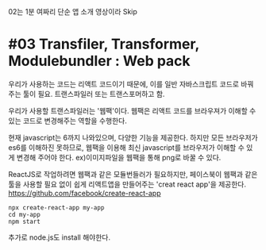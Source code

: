 02는 1분 여짜리 단순 앱 소개 영상이라 Skip

#03 Transfiler, Transformer, Modulebundler : Web pack
===

우리가 사용하는 코드는 리액트 코드이기 때문에, 
이를 일반 자바스크립트 코드로 바꿔주는 툴이 필요.
트랜스파일러 또는 트랜스포머하고 함.

우리가 사용할 트랜스파일러는 '웹팩'이다.
웹팩은 리액트 코드를 브라우져가 이해할 수 있는 코드로 변경해주는 역할을 수행한다.

현재 javascript는 6까지 나와있으며, 다양한 기능을 제공한다.
하지만 모든 브라우저가 es6를 이해하진 못하므로, 
웹팩을 이용해 최신 javascript를 브라우저가 이해할 수 있게 변경해 주어야 한다.
ex)이미지파일을 웹팩을 통해 png로 바꿀 수 있다.

ReactJS로 작업하려면 웹팩과 같은 모듈번들러가 필요하지만, 
페이스북이 웹팩과 같은 툴을 사용할 필요 없이 쉽게 리액트앱을 만들어주는 'creat react app'을 제공한다.
https://github.com/facebook/create-react-app
~~~
npx create-react-app my-app
cd my-app
npm start
~~~
추가로 node.js도 install 해야한다.
